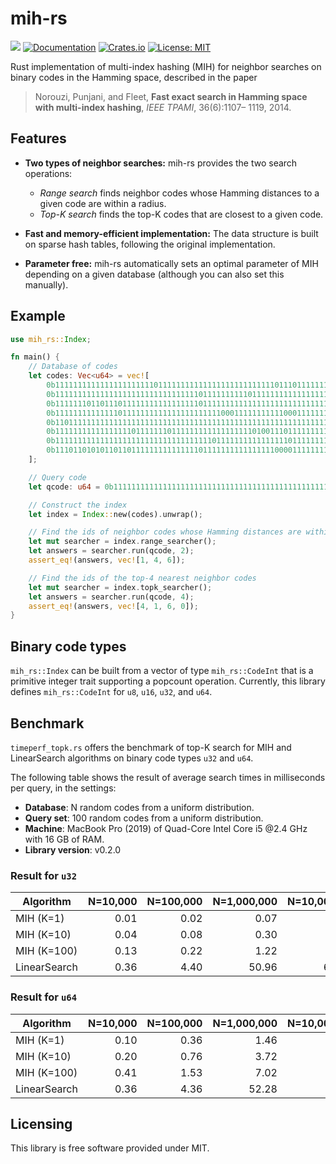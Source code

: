 # mih-rs

![](https://github.com/kampersanda/mih-rs/actions/workflows/rust.yml/badge.svg)
[![Documentation](https://docs.rs/mih-rs/badge.svg)](https://docs.rs/mih-rs)
[![Crates.io](https://img.shields.io/crates/v/mih-rs.svg)](https://crates.io/crates/mih-rs)
[![License: MIT](https://img.shields.io/badge/license-MIT-blue.svg)](https://github.com/kampersanda/mih-rs/blob/master/LICENSE)

Rust implementation of multi-index hashing (MIH) for neighbor searches on binary codes in the Hamming space, described in the paper

> Norouzi, Punjani, and Fleet, **Fast exact search in Hamming space with multi-index hashing**, *IEEE TPAMI*, 36(6):1107– 1119, 2014.

## Features

- **Two types of neighbor searches:** mih-rs provides the two search operations:
  - *Range search* finds neighbor codes whose Hamming distances to a given code are within a radius.
  - *Top-K search* finds the top-K codes that are closest to a given code.

- **Fast and memory-efficient implementation:** The data structure is built on sparse hash tables, following the original implementation.

- **Parameter free:** mih-rs automatically sets an optimal parameter of MIH depending on a given database (although you can also set this manually).

## Example

```rust
use mih_rs::Index;

fn main() {
    // Database of codes
    let codes: Vec<u64> = vec![
        0b1111111111111111111111011111111111111111111111111011101111111111, // #zeros = 3
        0b1111111111111111111111111111111101111111111011111111111111111111, // #zeros = 2
        0b1111111011011101111111111111111101111111111111111111111111111111, // #zeros = 4
        0b1111111111111101111111111111111111111000111111111110001111111110, // #zeros = 8
        0b1101111111111111111111111111111111111111111111111111111111111111, // #zeros = 1
        0b1111111111111111101111111011111111111111111101001110111111111111, // #zeros = 6
        0b1111111111111111111111111111111111101111111111111111011111111111, // #zeros = 2
        0b1110110101011011011111111111111101111111111111111000011111111111, // #zeros = 11
    ];

    // Query code
    let qcode: u64 = 0b1111111111111111111111111111111111111111111111111111111111111111; // #zeros = 0

    // Construct the index
    let index = Index::new(codes).unwrap();

    // Find the ids of neighbor codes whose Hamming distances are within 2
    let mut searcher = index.range_searcher();
    let answers = searcher.run(qcode, 2);
    assert_eq!(answers, vec![1, 4, 6]);

    // Find the ids of the top-4 nearest neighbor codes
    let mut searcher = index.topk_searcher();
    let answers = searcher.run(qcode, 4);
    assert_eq!(answers, vec![4, 1, 6, 0]);
}
```

## Binary code types

`mih_rs::Index` can be built from a vector of type `mih_rs::CodeInt`
that is a primitive integer trait supporting a popcount operation.
Currently, this library defines `mih_rs::CodeInt` for `u8`, `u16`, `u32`, and `u64`.

## Benchmark

`timeperf_topk.rs` offers the benchmark of top-K search for MIH and LinearSearch algorithms on binary code types `u32` and `u64`.

The following table shows the result of average search times in milliseconds per query, in the settings:

- **Database**: N random codes from a uniform distribution.
- **Query set**: 100 random codes from a uniform distribution.
- **Machine**: MacBook Pro (2019) of Quad-Core Intel Core i5 @2.4 GHz with 16 GB of RAM.
- **Library version**: v0.2.0

### Result for `u32`

| Algorithm    | N=10,000 | N=100,000 | N=1,000,000 | N=10,000,000 |
| ------------ | -------: | --------: | ----------: | -----------: |
| MIH (K=1)    |     0.01 |      0.02 |        0.07 |         0.38 |
| MIH (K=10)   |     0.04 |      0.08 |        0.30 |         1.06 |
| MIH (K=100)  |     0.13 |      0.22 |        1.22 |         4.35 |
| LinearSearch |     0.36 |      4.40 |       50.96 |       626.87 |

### Result for `u64`

| Algorithm    | N=10,000 | N=100,000 | N=1,000,000 | N=10,000,000 |
| ------------ | -------: | --------: | ----------: | -----------: |
| MIH (K=1)    |     0.10 |      0.36 |        1.46 |          6.7 |
| MIH (K=10)   |     0.20 |      0.76 |        3.72 |         14.8 |
| MIH (K=100)  |     0.41 |      1.53 |        7.02 |         33.2 |
| LinearSearch |     0.36 |      4.36 |       52.28 |        629.1 |

## Licensing

This library is free software provided under MIT.

